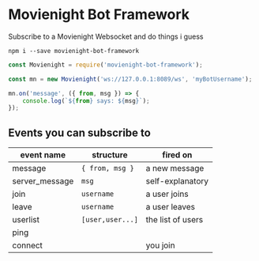 # Movienight Bot Framework

Subscribe to a Movienight Websocket and do things i guess

`npm i --save movienight-bot-framework`

```javascript
const Movienight = require('movienight-bot-framework');

const mn = new Movienight('ws://127.0.0.1:8089/ws', 'myBotUsername');

mn.on('message', ({ from, msg }) => {
    console.log(`${from} says: ${msg}`);
});
```

## Events you can subscribe to

| event name      | structure        | fired on          |
| --------------- | --------------   | ----------------- |
| message         | `{ from, msg }`  | a new message     |
| server\_message | `msg`            | self-explanatory  |
| join            | `username`       | a user joins      |
| leave           | `username`       | a user leaves     |
| userlist        | `[user,user...]` | the list of users |
| ping            |                  |                   |
| connect         |                  | you join          |


